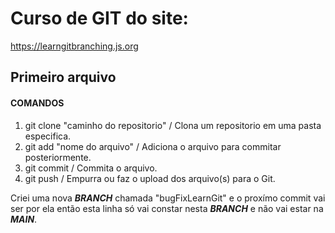 # Curso de GIT do site: 
https://learngitbranching.js.org

## Primeiro arquivo

#### COMANDOS

<ol>
<li>git clone "caminho do repositorio" / Clona um repositorio em uma pasta especifica.</li>
<li>git add "nome do arquivo" / Adiciona o arquivo para commitar posteriormente.</li>
<li>git commit / Commita o arquivo.</li>
<li>git push / Empurra ou faz o upload dos arquivo(s) para o Git.</li>
</ol>

Criei uma nova ***BRANCH*** chamada "bugFixLearnGit" e o proxímo commit vai ser por ela então esta
linha só vai constar nesta ***BRANCH*** e não vai estar na ***MAIN***.
